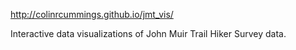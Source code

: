 http://colinrcummings.github.io/jmt_vis/

Interactive data visualizations of John Muir Trail Hiker Survey data.
